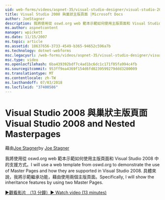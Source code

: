 ```yaml
---
uid: web-forms/videos/aspnet-35/visual-studio-designer/visual-studio-2008-and-nested-masterpages
title: Visual Studio 2008 與巢狀主版頁面 |Microsoft Docs
author: JoeStagner
description: 我將使用從 oswd.org web 範本示範如何使用主版頁面和 Visual Studio 2008 中的支援方式。 具體來說，我將示範個...
ms.author: aspnetcontent
manager: wpickett
ms.date: 11/15/2007
ms.topic: article
ms.assetid: 18637656-3733-4549-b365-94652c596a7b
ms.technology: dotnet-webforms
msc.legacyurl: /web-forms/videos/aspnet-35/visual-studio-designer/visual-studio-2008-and-nested-masterpages
msc.type: video
ms.openlocfilehash: 6ba439392bdf7c4ad1bc6dc1c171f05fa994c4fb
ms.sourcegitcommit: 953ff9ea4369f154d6fd0239599279ddd3280009
ms.translationtype: MT
ms.contentlocale: zh-TW
ms.lasthandoff: 07/03/2018
ms.locfileid: "37400586"
---
```

<a name="visual-studio-2008-and-nested-masterpages"></a><span data-ttu-id="12bc3-104">Visual Studio 2008 與巢狀主版頁面</span><span class="sxs-lookup"><span data-stu-id="12bc3-104">Visual Studio 2008 and Nested Masterpages</span></span>
====================
<span data-ttu-id="12bc3-105">藉由[Joe Stagner](https://github.com/JoeStagner)</span><span class="sxs-lookup"><span data-stu-id="12bc3-105">by [Joe Stagner](https://github.com/JoeStagner)</span></span>

<span data-ttu-id="12bc3-106">我將使用從 oswd.org web 範本示範如何使用主版頁面和 Visual Studio 2008 中的支援方式。</span><span class="sxs-lookup"><span data-stu-id="12bc3-106">I will use a web template from oswd.org to demonstrate the use of Master Pages and how they are supported in Visual Studio 2008.</span></span> <span data-ttu-id="12bc3-107">具體來說，我將示範繼承功能，藉由使用兩個主版頁面。</span><span class="sxs-lookup"><span data-stu-id="12bc3-107">Specifically, I will show the inheritance features by using two Master Pages.</span></span>

[<span data-ttu-id="12bc3-108">&#9654;觀看影片 （13 分鐘）</span><span class="sxs-lookup"><span data-stu-id="12bc3-108">&#9654; Watch video (13 minutes)</span></span>](https://channel9.msdn.com/Blogs/ASP-NET-Site-Videos/visual-studio-2008-and-nested-masterpages)
